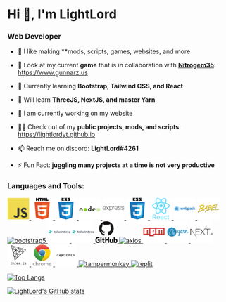 Hi 👋, I'm LightLord
=====================

### [](https://github.com/LightLordYT/LightLordYT#web-developer)Web Developer

- 🔭 I like making **mods, scripts, games, websites, and more

- 👀 Look at my current **game** that is in collaboration with **[Nitrogem35](https://github.com/nitrogem35)**: https://www.gunnarz.us

- 🌱 Currently learning **Bootstrap, Tailwind CSS, and React**

- 🌱 Will learn **ThreeJS, NextJS, and master Yarn**

- 🚧 I am currently working on my website 

- 👨‍💻 Check out of my **public projects, mods, and scripts**: https://lightlordyt.github.io

- 📫 Reach me on discord: **LightLord#4261**

- ⚡ Fun Fact: **juggling many projects at a time is not very productive**

### [](https://github.com/LightLordYT/LightLordYT#languages-and-tools)Languages and Tools:

<p align="left"> <a href="https://developer.mozilla.org/en-US/docs/Web/JavaScript" target="_blank"> <img src="https://raw.githubusercontent.com/devicons/devicon/master/icons/javascript/javascript-original.svg" alt="javascript" width="50" height="50"/> </a> <a href="https://www.w3.org/html" target="_blank"> <img src="https://raw.githubusercontent.com/devicons/devicon/master/icons/html5/html5-original-wordmark.svg" alt="html5" width="50" height="50"/> </a> <a href="https://www.w3schools.com/css/" target="_blank"> <img src="https://raw.githubusercontent.com/devicons/devicon/master/icons/css3/css3-original-wordmark.svg" alt="css3" width="50" height="50"/> </a> <a href="https://nodejs.org/en/" target="_blank"> <img src="https://raw.githubusercontent.com/devicons/devicon/master/icons/nodejs/nodejs-original-wordmark.svg" alt="nodejs" width="50" height="50"/> </a> <a href="https://expressjs.com/" target="_blank"> <img src="https://raw.githubusercontent.com/devicons/devicon/master/icons/express/express-original-wordmark.svg" alt="expressjs" width="50" height="50"/> </a> <a href="https://github.com/websockets/ws" target="_blank"> <img src="https://raw.githubusercontent.com/devicons/devicon/master/icons/css3/css3-original-wordmark.svg" alt="websockets" width="50" height="50"/> </a> <a href="https://reactjs.org/"= target="_blank"> <img src="https://raw.githubusercontent.com/devicons/devicon/master/icons/react/react-original-wordmark.svg" alt="reactjs" width="50" height="50"/> </a> <a href="https://webpack.js.org/m" target="_blank"> <img src="https://raw.githubusercontent.com/devicons/devicon/master/icons/webpack/webpack-original-wordmark.svg" alt="webpack5" width="50" height="50"/> </a> <a href="https://babeljs.io/" target="_blank"> <img src="https://raw.githubusercontent.com/devicons/devicon/master/icons/babel/babel-original.svg" alt="babel" width="50" height="50"/> </a> <a href="https://getbootstrap.com/" target="_blank"> <img src="https://github.com/LightLordYT/devicon/blob/master/icons/bootstrap/bootstrap-original.svg" alt="bootstrap5" width="50" height="50"/> </a> <a href="https://tailwindcss.com/" target="_blank"> <img src="https://raw.githubusercontent.com/devicons/devicon/master/icons/tailwindcss/tailwindcss-original-wordmark.svg" alt="tailwindcss" width="50" height="50"/> </a> <a href="https://www.mongodb.com/" target="_blank"> <img src="https://raw.githubusercontent.com/devicons/devicon/master/icons/tailwindcss/tailwindcss-original-wordmark.svg" alt="mongodb" width="50" height="50"/> </a> <a href="https://github.com/" target="_blank"> <img src="https://raw.githubusercontent.com/devicons/devicon/master/icons/github/github-original-wordmark.svg" alt="github" width="50" height="50"/> </a> <a href="https://axios-http.com/docs/instance" target="_blank"> <img src="https://www.vectorlogo.zone/logos/axios/axios-ar21.svg" alt="axios" width="50" height="50"/> </a> <a href="https://www.npmjs.com/" target="_blank"> <img src="https://raw.githubusercontent.com/devicons/devicon/master/icons/npm/npm-original-wordmark.svg" alt="npm" width="50" height="50"/> </a> <a href="https://yarnpkg.com/" target="_blank"> <img src="https://raw.githubusercontent.com/devicons/devicon/master/icons/yarn/yarn-original-wordmark.svg" alt="yarn" width="50" height="50"/> </a> <a href="https://nextjs.org/" target="_blank"> <img src="https://raw.githubusercontent.com/devicons/devicon/master/icons/nextjs/nextjs-original-wordmark.svg" alt="nextjs" width="50" height="50"/> </a> <a href="https://threejs.org/" target="_blank"> <img src="https://raw.githubusercontent.com/devicons/devicon/master/icons/threejs/threejs-original-wordmark.svg" alt="threejs" width="50" height="50"/> </a> <a href="https://www.google.com/chrome/?brand=FKPE&geo=US&gclid=CjwKCAiAhreNBhAYEiwAFGGKPIpV6DWUmPfhzpsxBcIyjoNtlSvKkBK_9FaTHDukakqcDuoIMH3c1RoCaD8QAvD_BwE&gclsrc=aw.ds" target="_blank"> <img src="https://raw.githubusercontent.com/devicons/devicon/master/icons/chrome/chrome-original-wordmark.svg" alt="chrome" width="50" height="50"/> </a> <a href="https://codepen.io/" target="_blank"> <img src="https://raw.githubusercontent.com/devicons/devicon/master/icons/codepen/codepen-original-wordmark.svg" alt="codepen" width="50" height="50"/> </a> <a href="https://www.tampermonkey.net/" target="_blank"> <img src="https://upload.wikimedia.org/wikipedia/commons/c/c0/Tampermonkey_logo.svg" alt="tampermonkey" width="50" height="50"/> </a> <a href="https://replit.com/" target="_blank"> <img src="https://upload.wikimedia.org/wikipedia/commons/b/b2/Repl.it_logo.svg" alt="replit" width="50" height="50"/> </a> </p>


[![Top Langs](https://github-readme-stats.vercel.app/api/top-langs/?username=LightLordYT)](https://github.com/anuraghazra/github-readme-stats)

[![LightLord's GitHub stats](https://github-readme-stats.vercel.app/api?username=LightLordYT)](https://github.com/anuraghazra/github-readme-stats)

